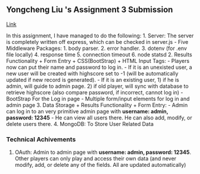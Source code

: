 ## Yongcheng Liu 's Assignment 3 Submission

[Link]()

In this assignment, I have managed to do the following:
    1. Server: The server is completely written off express, which can be checked in server.js
        - Five Middleware Packages: 1. body parser. 2. error handler. 3. dotenv (for .env file locally) 4. response time 5. connection timeout 6. node statsd
    2. Results Functionality + Form Entry + CSS(BootStrap) + HTML Input Tags: 
        - Players now can put their name and password to log in. 
            - If it is an unexisted user, a new user will be created with highscore set to -1 (will be automatically updated if new record is generated). 
            - If it is an existing user, 1) if he is admin, will guide to admin page. 2) if old player, will sync with database to retrieve highscore (also compare password, if incorrect, cannot log in)
        - BootStrap For the Log in page
        - Multiple form/input elements for log in and admin page
    3. Data Storage + Results Functionality + Form Entry:
        - Admin can log in to an very primitive admin page with **username: admin, password: 12345**
        - He can view all users there. He can also add, modify, or delete users there.
    4. MongoDB: To Store User Related Data

### Technical Achivements
1. OAuth: Admin to admin page with **username: admin, password: 12345**. Other players can only play and access their own data (and never modify, add, or delete any of the fields. All are updated automatically)